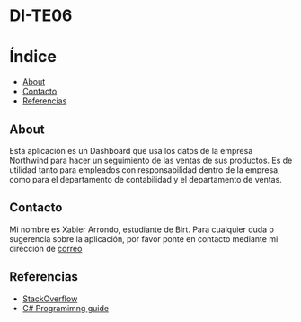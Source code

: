 # DI-TE06

# Índice
- [About](#about)
- [Contacto](#contacto)
- [Referencias](#referencias)

## About
Esta aplicación es un Dashboard que usa los datos de la empresa Northwind para hacer un seguimiento de las ventas de sus productos. 
Es de utilidad tanto para empleados con responsabilidad dentro de la empresa, como para el departamento de contabilidad y el departamento de ventas.

## Contacto
Mi nombre es Xabier Arrondo, estudiante de Birt. Para cualquier duda o sugerencia sobre la aplicación, por favor ponte en contacto mediante mi dirección de [correo](mailto:xarrondo@birt.eus)

## Referencias
- [StackOverflow](https://stackoverflow.com)
- [C# Programimng guide](https://learn.microsoft.com/en-us/dotnet/csharp/programming-guide/)
